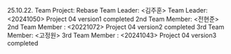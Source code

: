 25.10.22. Team Project: Rebase
Team Leader: <김주훈>
Team Leader: <20241050>
Project 04 version1 completed
2nd Team Member: <전현준>
2nd Team Member : <20221072>
Project 04 version2 completed
3rd Team Member: <고정원>
3rd Team Member : <20241043>
Project 04 version3 completed